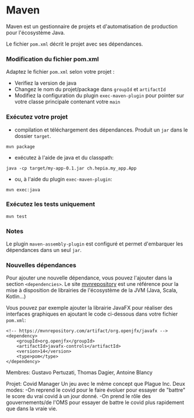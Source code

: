 # Maven

Maven est un gestionnaire de projets et d'automatisation de production pour l'écosystème Java.

Le fichier `pom.xml` décrit le projet avec ses dépendances.

### Modification du fichier pom.xml

Adaptez le fichier `pom.xml` selon votre projet :

- Verifiez la version de java
- Changez le nom du projet/package dans `groupId` et `artifactId`
- Modifiez la configuration du plugin `exec-maven-plugin` pour pointer sur votre classe principale contenant votre `main`

### Exécutez votre projet

- compilation et téléchargement des dépendances. Produit un `jar` dans le dossier `target`.

```
mvn package
```

- exécutez à l'aide de java et du classpath:

```
java -cp target/my-app-0.1.jar ch.hepia.my_app.App
```

- ou, à l'aide du plugin `exec-maven-plugin`:

```
mvn exec:java
```

### Exécutez les tests uniquement

```
mvn test
```

### Notes

Le plugin `maven-assembly-plugin` est configuré et permet d'embarquer les dépendances dans un seul `jar`.

### Nouvelles dépendances

Pour ajouter une nouvelle dépendance, vous pouvez l'ajouter dans la section `<dependencies>`. Le site [mvnrepository](https://mvnrepository.com) est une référence pour la mise à disposition de librairies de l'écosystème de la JVM (Java, Scala, Kotlin...)

Vous pouvez par exemple ajouter la librairie JavaFX pour réaliser des interfaces graphiques en ajoutant le code ci-dessous dans votre fichier `pom.xml`:

```
<!-- https://mvnrepository.com/artifact/org.openjfx/javafx -->
<dependency>
    <groupId>org.openjfx</groupId>
    <artifactId>javafx-controls</artifactId>
    <version>14</version>
    <type>pom</type>
</dependency> 
```

Membres: Gustavo Pertuzati, Thomas Dagier, Antoine Blancy

Projet: Covid Manager
Un jeu avec le même concept que Plague Inc.
Deux modes:
-On reprend le covid pour le faire évoluer pour essayer de "battre" le score du vrai covid à un jour donné.
-On prend le rôle des gouvernements/de l'OMS pour essayer de battre le covid plus rapidement que dans la vraie vie.
